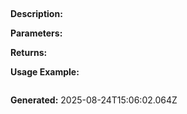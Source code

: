 
## 

**Description:** 

**Parameters:**


**Returns:** 

**Usage Example:**
```typescript

```

**Generated:** 2025-08-24T15:06:02.064Z
